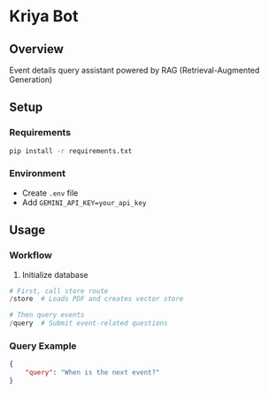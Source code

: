 # Kriya Bot

## Overview
Event details query assistant powered by RAG (Retrieval-Augmented Generation)

## Setup

### Requirements
```bash
pip install -r requirements.txt
```

### Environment
- Create `.env` file
- Add `GEMINI_API_KEY=your_api_key`

## Usage

### Workflow
1. Initialize database
```python
# First, call store route
/store  # Loads PDF and creates vector store

# Then query events
/query  # Submit event-related questions
```

### Query Example
```json
{
    "query": "When is the next event?"
}
```

